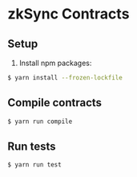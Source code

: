 # zkSync Contracts

## Setup

1. Install npm packages:

```sh
$ yarn install --frozen-lockfile
```

## Compile contracts

```sh
$ yarn run compile
```

## Run tests

```sh
$ yarn run test
```
